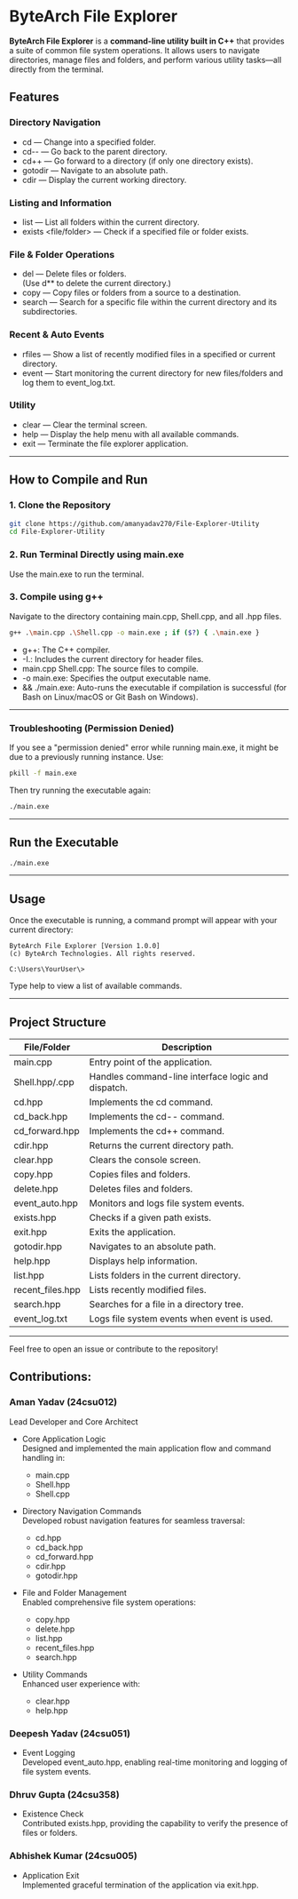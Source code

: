 # ByteArch File Explorer

**ByteArch File Explorer** is a **command-line utility built in C++** that provides a suite of common file system operations. It allows users to navigate directories, manage files and folders, and perform various utility tasks—all directly from the terminal.

## Features

### Directory Navigation
- cd <foldername> — Change into a specified folder.
- cd-- — Go back to the parent directory.
- cd++ — Go forward to a directory (if only one directory exists).
- gotodir — Navigate to an absolute path.
- cdir — Display the current working directory.

### Listing and Information
- list — List all folders within the current directory.
- exists <file/folder> — Check if a specified file or folder exists.

### File & Folder Operations
- del — Delete files or folders.  
  (Use d** to delete the current directory.)
- copy — Copy files or folders from a source to a destination.
- search <filename> — Search for a specific file within the current directory and its subdirectories.

### Recent & Auto Events
- rfiles — Show a list of recently modified files in a specified or current directory.
- event — Start monitoring the current directory for new files/folders and log them to event_log.txt.

### Utility
- clear — Clear the terminal screen.
- help — Display the help menu with all available commands.
- exit — Terminate the file explorer application.

---

## How to Compile and Run

### 1. Clone the Repository
```bash
git clone https://github.com/amanyadav270/File-Explorer-Utility
cd File-Explorer-Utility
```

### 2. Run Terminal Directly using main.exe
Use the main.exe to run the terminal.

### 3. Compile using g++
Navigate to the directory containing main.cpp, Shell.cpp, and all .hpp files.

```bash
g++ .\main.cpp .\Shell.cpp -o main.exe ; if ($?) { .\main.exe }
```

- g++: The C++ compiler.
- -I.: Includes the current directory for header files.
- main.cpp Shell.cpp: The source files to compile.
- -o main.exe: Specifies the output executable name.
- && ./main.exe: Auto-runs the executable if compilation is successful (for Bash on Linux/macOS or Git Bash on Windows).

---

### Troubleshooting (Permission Denied)

If you see a "permission denied" error while running main.exe, it might be due to a previously running instance. Use:

```bash
pkill -f main.exe
```

Then try running the executable again:

```bash
./main.exe
```

---

## Run the Executable

```bash
./main.exe
```

---

## Usage

Once the executable is running, a command prompt will appear with your current directory:

```
ByteArch File Explorer [Version 1.0.0]
(c) ByteArch Technologies. All rights reserved.

C:\Users\YourUser\>
```

Type help to view a list of available commands.

---

## Project Structure

| File/Folder          | Description |
|----------------------|-------------|
| main.cpp           | Entry point of the application. |
| Shell.hpp/.cpp     | Handles command-line interface logic and dispatch. |
| cd.hpp             | Implements the cd command. |
| cd_back.hpp        | Implements the cd-- command. |
| cd_forward.hpp     | Implements the cd++ command. |
| cdir.hpp           | Returns the current directory path. |
| clear.hpp          | Clears the console screen. |
| copy.hpp           | Copies files and folders. |
| delete.hpp         | Deletes files and folders. |
| event_auto.hpp     | Monitors and logs file system events. |
| exists.hpp         | Checks if a given path exists. |
| exit.hpp           | Exits the application. |
| gotodir.hpp        | Navigates to an absolute path. |
| help.hpp           | Displays help information. |
| list.hpp           | Lists folders in the current directory. |
| recent_files.hpp   | Lists recently modified files. |
| search.hpp         | Searches for a file in a directory tree. |
| event_log.txt      | Logs file system events when event is used. |

---

Feel free to open an issue or contribute to the repository!

## Contributions:

### Aman Yadav (24csu012)
Lead Developer and Core Architect

- Core Application Logic  
  Designed and implemented the main application flow and command handling in:  
  - main.cpp  
  - Shell.hpp  
  - Shell.cpp

- Directory Navigation Commands  
  Developed robust navigation features for seamless traversal:  
  - cd.hpp  
  - cd_back.hpp  
  - cd_forward.hpp  
  - cdir.hpp  
  - gotodir.hpp

- File and Folder Management  
  Enabled comprehensive file system operations:  
  - copy.hpp  
  - delete.hpp  
  - list.hpp  
  - recent_files.hpp  
  - search.hpp

- Utility Commands  
  Enhanced user experience with:  
  - clear.hpp  
  - help.hpp

### Deepesh Yadav (24csu051)
- Event Logging  
  Developed event_auto.hpp, enabling real-time monitoring and logging of file system events.

### Dhruv Gupta (24csu358)
- Existence Check  
  Contributed exists.hpp, providing the capability to verify the presence of files or folders.

### Abhishek Kumar (24csu005)
- Application Exit  
  Implemented graceful termination of the application via exit.hpp.
